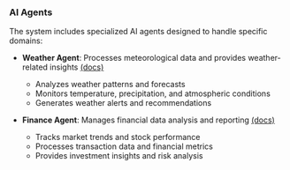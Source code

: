 ### AI Agents ###

The system includes specialized AI agents designed to handle specific domains:

* **Weather Agent**: Processes meteorological data and provides weather-related insights [(docs)](AI-Agents/weather/README.md)
  * Analyzes weather patterns and forecasts
  * Monitors temperature, precipitation, and atmospheric conditions
  * Generates weather alerts and recommendations

* **Finance Agent**: Manages financial data analysis and reporting [(docs)](AI-Agents/finance/README.md)
  * Tracks market trends and stock performance
  * Processes transaction data and financial metrics
  * Provides investment insights and risk analysis

